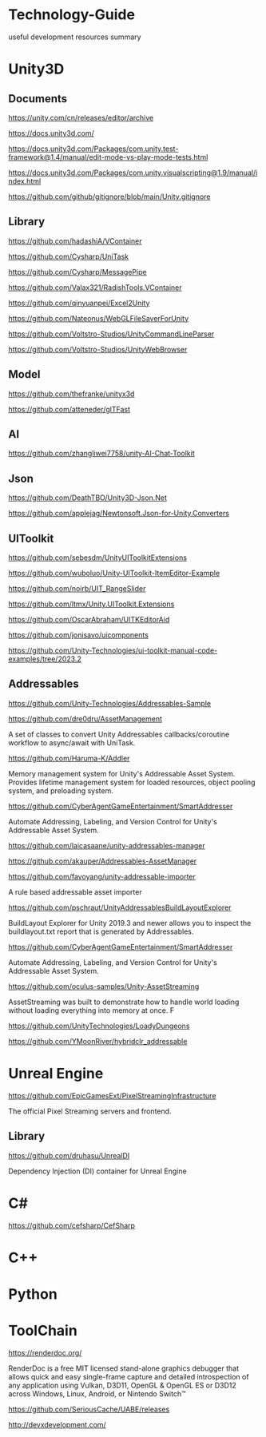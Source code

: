 # Technology-Guide
useful development resources summary

<H1>Unity3D</H1>

<H2>Documents</H2>

https://unity.com/cn/releases/editor/archive

https://docs.unity3d.com/

https://docs.unity3d.com/Packages/com.unity.test-framework@1.4/manual/edit-mode-vs-play-mode-tests.html

https://docs.unity3d.com/Packages/com.unity.visualscripting@1.9/manual/index.html

https://github.com/github/gitignore/blob/main/Unity.gitignore

<H2>Library</H2>

https://github.com/hadashiA/VContainer

https://github.com/Cysharp/UniTask

https://github.com/Cysharp/MessagePipe

https://github.com/Valax321/RadishTools.VContainer


https://github.com/qinyuanpei/Excel2Unity

https://github.com/Nateonus/WebGLFileSaverForUnity

https://github.com/Voltstro-Studios/UnityCommandLineParser



https://github.com/Voltstro-Studios/UnityWebBrowser

<H2>Model</H2>

https://github.com/thefranke/unityx3d

https://github.com/atteneder/glTFast

<H2>AI</H2>

https://github.com/zhangliwei7758/unity-AI-Chat-Toolkit

<H2>Json</H2>

https://github.com/DeathTBO/Unity3D-Json.Net

https://github.com/applejag/Newtonsoft.Json-for-Unity.Converters

<H2>UIToolkit</H2>

https://github.com/sebesdm/UnityUIToolkitExtensions

https://github.com/wuboluo/Unity-UIToolkit-ItemEditor-Example

https://github.com/noirb/UIT_RangeSlider

https://github.com/ltmx/Unity.UIToolkit.Extensions

https://github.com/OscarAbraham/UITKEditorAid

https://github.com/jonisavo/uicomponents

https://github.com/Unity-Technologies/ui-toolkit-manual-code-examples/tree/2023.2


<H2>Addressables</H2>

https://github.com/Unity-Technologies/Addressables-Sample

https://github.com/dre0dru/AssetManagement

A set of classes to convert Unity Addressables callbacks/coroutine workflow to async/await with UniTask.

https://github.com/Haruma-K/Addler

Memory management system for Unity's Addressable Asset System. Provides lifetime management system for loaded resources, object pooling system, and preloading system.

https://github.com/CyberAgentGameEntertainment/SmartAddresser

Automate Addressing, Labeling, and Version Control for Unity's Addressable Asset System.

https://github.com/laicasaane/unity-addressables-manager

https://github.com/akauper/Addressables-AssetManager

https://github.com/favoyang/unity-addressable-importer

A rule based addressable asset importer

https://github.com/pschraut/UnityAddressablesBuildLayoutExplorer

BuildLayout Explorer for Unity 2019.3 and newer allows you to inspect the buildlayout.txt report that is generated by Addressables.

https://github.com/CyberAgentGameEntertainment/SmartAddresser

Automate Addressing, Labeling, and Version Control for Unity's Addressable Asset System.

https://github.com/oculus-samples/Unity-AssetStreaming

AssetStreaming was built to demonstrate how to handle world loading without loading everything into memory at once. F

https://github.com/UnityTechnologies/LoadyDungeons

https://github.com/YMoonRiver/hybridclr_addressable




<H1>Unreal Engine</H1>

https://github.com/EpicGamesExt/PixelStreamingInfrastructure

The official Pixel Streaming servers and frontend.

<H2>Library</H2>

https://github.com/druhasu/UnrealDI

Dependency Injection (DI) container for Unreal Engine

<H1>C#</H1>

https://github.com/cefsharp/CefSharp

<H1>C++</H1>

<H1>Python</H1>

<H1>ToolChain</H1>

https://renderdoc.org/

RenderDoc is a free MIT licensed stand-alone graphics debugger that allows quick and easy single-frame capture and detailed introspection of any application using Vulkan, D3D11, OpenGL & OpenGL ES or D3D12 across Windows, Linux, Android, or Nintendo Switch™

https://github.com/SeriousCache/UABE/releases

http://devxdevelopment.com/

